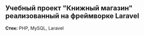 ## Учебный проект "Книжный магазин" реализованный на фреймворке Laravel

**Стек:**
PHP, MySQL, Laravel
